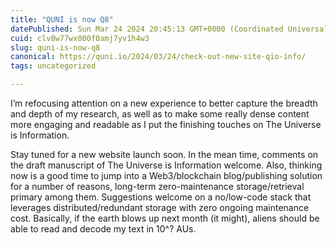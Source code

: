 ```yaml
---
title: "QUNI is now Q8"
datePublished: Sun Mar 24 2024 20:45:13 GMT+0000 (Coordinated Universal Time)
cuid: clv8w77wx000f0amj7yv1h4w3
slug: quni-is-now-q8
canonical: https://quni.io/2024/03/24/check-out-new-site-qio-info/
tags: uncategorized

---
```


I’m refocusing attention on a new experience to better capture the breadth and depth of my research, as well as to make some really dense content more engaging and readable as I put the finishing touches on The Universe is Information.

Stay tuned for a new website launch soon. In the mean time, comments on the draft manuscript of The Universe is Information welcome. Also, thinking now is a good time to jump into a Web3/blockchain blog/publishing solution for a number of reasons, long-term zero-maintenance storage/retrieval primary among them. Suggestions welcome on a no/low-code stack that leverages distributed/redundant storage with zero ongoing maintenance cost. Basically, if the earth blows up next month (it might), aliens should be able to read and decode my text in 10^? AUs.